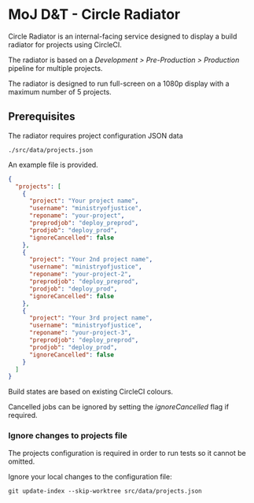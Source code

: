 # MoJ D&T - Circle Radiator

Circle Radiator is an internal-facing service designed to display a build radiator for projects using CircleCI.

The radiator is based on a *Development > Pre-Production > Production* pipeline for multiple projects.

The radiator is designed to run full-screen on a 1080p display with a maximum number of 5 projects. 

## Prerequisites

The radiator requires project configuration JSON data

```
./src/data/projects.json
```

An example file is provided.

```json
{
  "projects": [
    {
      "project": "Your project name",
      "username": "ministryofjustice",
      "reponame": "your-project",
      "preprodjob": "deploy_preprod",
      "prodjob": "deploy_prod",
      "ignoreCancelled": false
    },
    {
      "project": "Your 2nd project name",
      "username": "ministryofjustice",
      "reponame": "your-project-2",
      "preprodjob": "deploy_preprod",
      "prodjob": "deploy_prod",
      "ignoreCancelled": false
    },
    {
      "project": "Your 3rd project name",
      "username": "ministryofjustice",
      "reponame": "your-project-3",
      "preprodjob": "deploy_preprod",
      "prodjob": "deploy_prod",
      "ignoreCancelled": false
    }
  ]
}
```

Build states are based on existing CircleCI colours.

Cancelled jobs can be ignored by setting the *ignoreCancelled* flag if required.

### Ignore changes to projects file

The projects configuration is required in order to run tests so it cannot be omitted. 

Ignore your local changes to the configuration file:

```
git update-index --skip-worktree src/data/projects.json
```
